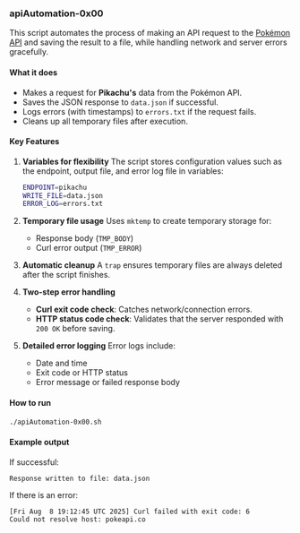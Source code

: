 ### apiAutomation-0x00

This script automates the process of making an API request to the [Pokémon API](https://pokeapi.co/) and saving the result to a file, while handling network and server errors gracefully.

#### **What it does**

* Makes a request for **Pikachu's** data from the Pokémon API.
* Saves the JSON response to `data.json` if successful.
* Logs errors (with timestamps) to `errors.txt` if the request fails.
* Cleans up all temporary files after execution.

#### **Key Features**

1. **Variables for flexibility**
   The script stores configuration values such as the endpoint, output file, and error log file in variables:

   ```bash
   ENDPOINT=pikachu
   WRITE_FILE=data.json
   ERROR_LOG=errors.txt
   ```

2. **Temporary file usage**
   Uses `mktemp` to create temporary storage for:

   * Response body (`TMP_BODY`)
   * Curl error output (`TMP_ERROR`)

3. **Automatic cleanup**
   A `trap` ensures temporary files are always deleted after the script finishes.

4. **Two-step error handling**

   * **Curl exit code check**: Catches network/connection errors.
   * **HTTP status code check**: Validates that the server responded with `200 OK` before saving.

5. **Detailed error logging**
   Error logs include:

   * Date and time
   * Exit code or HTTP status
   * Error message or failed response body

#### **How to run**

```bash
./apiAutomation-0x00.sh
```

#### **Example output**

If successful:

```bash
Response written to file: data.json
```

If there is an error:

```
[Fri Aug  8 19:12:45 UTC 2025] Curl failed with exit code: 6
Could not resolve host: pokeapi.co
```

